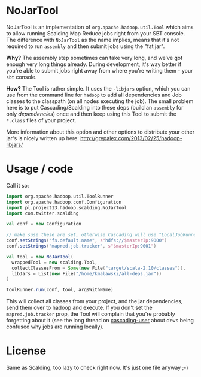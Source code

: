 NoJarTool
=========

NoJarTool is an implementation of `org.apache.hadoop.util.Tool` which aims to allow running Scalding Map Reduce jobs right from your SBT console. The difference with `NoJarTool` as the name implies, means that it's not required to run `assembly` and then submit jobs using the "fat jar".

**Why?** The assembly step sometimes can take very long, and we've got enough very long things already. During development, it's way better if you're able to submit jobs right away from where you're writing them - your `sbt` console.

**How?** The Tool is rather simple. It uses the `-libjars` option, which you can use from the command line for `hadoop` to add all dependencies and Job classes to the classpath (on all nodes executing the job). The small problem here is to put Cascading/Scalding into these deps (build an `assembly` for only _dependencies_) once and then keep using this Tool to submit the `*.class` files of your project.

More information about this option and other options to distribute your other jar's is nicely written up here: http://grepalex.com/2013/02/25/hadoop-libjars/

Usage / code
============

Call it so:

```scala
import org.apache.hadoop.util.ToolRunner
import org.apache.hadoop.conf.Configuration
import pl.project13.hadoop.scalding.NoJarTool
import com.twitter.scalding

val conf = new Configuration

// make suse these are set, otherwise Cascading will use "LocalJobRunner"
conf.setStrings("fs.default.name", s"hdfs://$masterIp:9000")
conf.setStrings("mapred.job.tracker", s"$masterIp:9001")

val tool = new NoJarTool(
  wrappedTool = new scalding.Tool,
  collectClassesFrom = Some(new File("target/scala-2.10/classes")),
  libJars = List(new File("/home/kmalawski/all-deps.jar"))
)

ToolRunner.run(conf, tool, argsWithName)
```

This will collect all classes from your project, and the jar dependencies, send them over to hadoop and execute.
If you don't set the `mapred.job.tracker` prop, the Tool will complain that you're probably forgetting about it (see the long thread on [cascading-user](https://groups.google.com/forum/#!topic/cascading-user/WaHc5MaIlIs) about devs being confused why jobs are running locally).

License
=======

Same as Scalding, too lazy to check right now. It's just one file anyway ;-)
